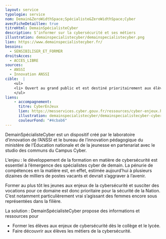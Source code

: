 ```yaml
---
layout: service
typologie: service
nom: Demain&ZeroWidthSpace;Spécialiste&ZeroWidthSpace;Cyber
avecFicheDetaillee: true
titreHtml: DemainSpécialisteCyber
description: S’informer sur la cybersécurité et ses métiers
illustration: demainspecialistecyber/demainspecialistecyber.png
lien: https://www.demainspecialistecyber.fr/
besoins:
  - SENSIBILISER_ET_FORMER
droitsAcces:
  - ACCES_LIBRE
sources:
  - ANSSI
  - Innovation ANSSI
cible:  |
    <ul>
    <li> Ouvert au grand public et est destiné prioritairement aux élèves, leurs enseignants et leurs parents.</li>
    </ul>
liens:
    - accompagnement:   
      titre: CyberEnJeux
      lien: https://messervices.cyber.gouv.fr/ressources/cyber-enjeux.html
      illustration: demainspecialistecyber/demainspecialistecyber-cyberenjeux.png
      couleurFond: "#4cbab6"
---
```

DemainSpécialisteCyber est un dispositif créé par le laboratoire d’innovation de l’ANSSI et le bureau de l’innovation pédagogique du ministère de l’Éducation nationale et de la jeunesse en partenariat avec le studio des communs du Campus Cyber.

L’enjeu : le développement de la formation en matière de cybersécurité est essentiel à l’émergence des spécialistes cyber de demain. La pénurie de compétences en la matière est, en effet, estimée aujourd’hui à plusieurs dizaines de milliers de postes vacants et devrait s’aggraver à l’avenir.

Former au plus tôt les jeunes aux enjeux de la cybersécurité et susciter des vocations pour ce domaine est donc prioritaire pour la sécurité de la Nation. C’est notamment particulièrement vrai s’agissant des femmes encore sous représentées dans la filière.

La solution : DemainSpécialisteCyber propose des informations et ressources pour
<ul>
  <li> Former les élèves aux enjeux de cybersécurité dès le collège et le lycée.</li>
  <li> Faire découvrir aux élèves les métiers de la cybersécurité.</li>
</ul>